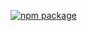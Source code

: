[![npm package](https://img.shields.io/npm/v/@vzh/ts-types.svg?style=flat-square)](https://www.npmjs.org/package/@vzh/ts-types)
